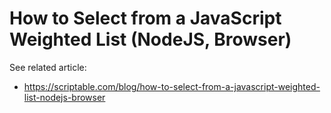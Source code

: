 # How to Select from a JavaScript Weighted List (NodeJS, Browser)

See related article:

* https://scriptable.com/blog/how-to-select-from-a-javascript-weighted-list-nodejs-browser